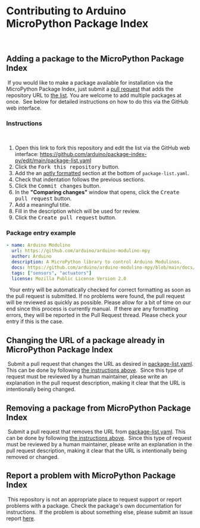 # Contributing to Arduino MicroPython Package Index
​
## Adding a package to the MicroPython Package Index
​
If you would like to make a package available for installation via the MicroPython Package Index, just submit a
[pull request](https://docs.github.com/pull-requests/collaborating-with-pull-requests/proposing-changes-to-your-work-with-pull-requests)
that adds the repository URL to [the list](package-list.yaml). You are welcome to add multiple packages at once.
​
See below for detailed instructions on how to do this via the GitHub web interface.
​
### Instructions
​
1. Open this link to fork this repository and edit the list via the
   GitHub web interface: https://github.com/arduino/package-index-py/edit/main/package-list.yaml
1. Click the <kbd>Fork this repository</kbd> button.
1. Add the an [aptly formatted](#package-entry-example) section at the bottom of `package-list.yaml`. 
1. Check that indentation follows the previous sections.
1. Click the <kbd>Commit changes</kbd> button.
1. In the **"Comparing changes"** window that opens, click the <kbd>Create pull request</kbd> button.
1. Add a meaningful title.
1. Fill in the description which will be used for review.
1. Click the <kbd>Create pull request</kbd> button.
​
​
### Package entry example
```yaml
- name: Arduino Modulino
  url: https://github.com/arduino/arduino-modulino-mpy
  author: Arduino
  description: A MicroPython library to control Arduino Modulinos.
  docs: https://github.com/arduino/arduino-modulino-mpy/blob/main/docs/api.md
  tags: ["sensors", "actuators"]
  license: Mozilla Public License Version 2.0
```
​
​
Your entry will be automatically checked for correct formatting as soon as the pull request is submitted. If no problems were found, the pull request will be reviewed as quickly as possible.
Please allow for a bit of time on our end since this process is currently manual.
​
If there are any formatting errors, they will be reported in the Pull Request thread.
Please check your entry if this is the case.
​
​
## Changing the URL of a package already in MicroPython Package Index
​
Submit a pull request that changes the URL as desired in [package-list.yaml](package-list.yaml). This can be done by
following [the instructions above](#instructions).
​
Since this type of request must be reviewed by a human maintainer, please write an explanation in the pull request
description, making it clear that the URL is intentionally being changed.
​
## Removing a package from MicroPython Package Index
​
Submit a pull request that removes the URL from [package-list.yaml](package-list.yaml). This can be done by following
[the instructions above](#instructions).
​
Since this type of request must be reviewed by a human maintainer, please write an explanation in the pull request
description, making it clear that the URL is intentionally being removed or changed.
​
## Report a problem with MicroPython Package Index
​
This repository is not an appropriate place to request support or report problems with a package. Check the package's
own documentation for instructions.
​
If the problem is about something else, please submit an issue report [here](https://github.com/arduino/package-index-py/issues/new).
